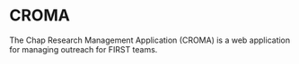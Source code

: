 # CROMA
The Chap Research Management Application (CROMA) is a web application for managing outreach for FIRST teams.
